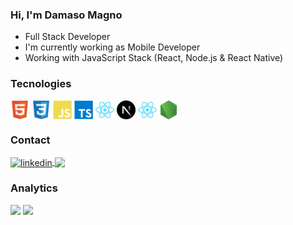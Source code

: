 ### Hi, I'm Damaso Magno
- Full Stack Developer 
- I'm currently working as Mobile Developer
- Working with JavaScript Stack (React, Node.js & React Native)

### Tecnologies 
<div>
  <img align="center" width="30" alt="HTML" src="https://raw.githubusercontent.com/devicons/devicon/master/icons/html5/html5-original.svg">
  <img align="center" width="30" alt="CSS" src="https://raw.githubusercontent.com/devicons/devicon/master/icons/css3/css3-original.svg">
  <img align="center" width="30" alt="JavaScript" src="https://raw.githubusercontent.com/devicons/devicon/master/icons/javascript/javascript-plain.svg">
  <img align="center" width="30" alt="Typescript" src="https://raw.githubusercontent.com/devicons/devicon/master/icons/typescript/typescript-plain.svg">
  <img align="center" width="30" alt="React" src="https://raw.githubusercontent.com/devicons/devicon/master/icons/react/react-original.svg">
  <img align="center" width="30" alt="Next" src="https://raw.githubusercontent.com/devicons/devicon/master/icons/nextjs/nextjs-original.svg">
  <img align="center" width="30" alt="React Native" src="https://raw.githubusercontent.com/devicons/devicon/master/icons/react/react-original.svg">
  <img align="center" width="30" alt="Node.js" src="https://raw.githubusercontent.com/devicons/devicon/master/icons/nodejs/nodejs-original.svg">
</div>


### Contact
<a href="https://linkedin.com/in/damasomagno" target="_blank">
  <img align="center" src="https://img.shields.io/badge/-damasomagno-05122A?style=flat&logo=linkedin" alt="linkedin"/>
</a>
<a href="https://www.devdamaso.com" target="_blank">
  <img align="center" src="https://img.shields.io/badge/Portfolio-FF5722?style=for-the-badge&logo=todoist&logoColor=white"/>
</a>

### Analytics
<div>
  <img height="150em" src="https://github-readme-stats.vercel.app/api?username=DamasoMagno&show_icons=true&theme=dark&include_all_commits=true&count_private=true">
  <img height="150em" src="https://github-readme-stats.vercel.app/api/top-langs/?username=DamasoMagno&layout=compact&langs_count=5&theme=dark">
 </div> 
